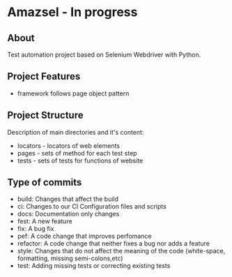 # Amazsel - In progress

## About
Test automation project based on Selenium Webdriver with Python.

## Project Features
- framework follows page object pattern

## Project Structure
Description of main directories and it's content:
- locators - locators of web elements
- pages - sets of method for each test step
- tests - sets of tests for functions of website

## Type of commits
- build: Changes that affect the build
- ci: Changes to our CI Configuration files and scripts
- docs: Documentation only changes
- fest: A new feature
- fix: A bug fix
- pef: A code change that improves perfomance
- refactor: A code change that neither fixes a bug nor adds a feature
- style: Changes that do not affect the meaning of the code (white-space, formatting, missing semi-colons,etc)
- test: Adding missing tests or correcting existing tests


